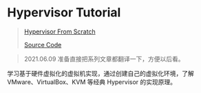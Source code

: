 # Hypervisor Tutorial

> [Hypervisor From Scratch](https://rayanfam.com/tutorials/)
> 
> [Source Code](https://github.com/SinaKarvandi/Hypervisor-From-Scratch)

> 2021.06.09 准备直接把系列文章都翻译一下，方便以后看。

学习基于硬件虚拟化的虚拟机实现，通过创建自己的虚拟化环境，了解 VMware、VirtualBox、KVM 等经典 Hypervisor 的实现原理。
